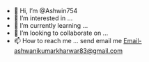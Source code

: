 - 👋 Hi, I’m @Ashwin754
- 👀 I’m interested in ...
- 🌱 I’m currently learning ...
- 💞️ I’m looking to collaborate on ...
- 📫 How to reach me ... send email me Email-ashwanikumarkharwar83@gmail.com

<!---
Ashwin754/Ashwin754 is a ✨ special ✨ repository because its `README.md` (this file) appears on your GitHub profile.
You can click the Preview link to take a look at your changes.
--->
